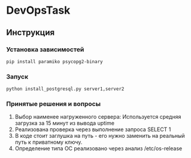 # DevOpsTask

## Инструкция

### Установка зависимостей

```
pip install paramiko psycopg2-binary
```

### Запуск

```
python install_postgresql.py server1,server2
```

### Принятые решения и вопросы

1. Выбор наименее нагруженного сервера: Используется средняя загрузка за 15 минут из вывода uptime
2. Реализована проверка через выполнение запроса SELECT 1
3. В коде стоит заглушка на путь  - его нужно заменить на реальный путь к приватному ключу.
4. Определение типа ОС реализовано через анализ /etc/os-release